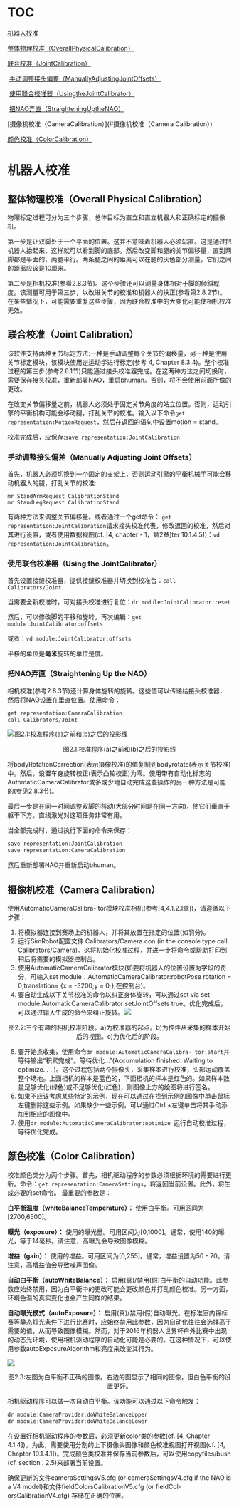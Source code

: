 # TOC

[机器人校准](#机器人校准)

[整体物理校准（OverallPhysicalCalibration）](#整体物理校准（OverallPhysicalCalibration）)

[联合校准（JointCalibration）](#联合校准（JointCalibration）)

​	[手动调整接头偏差（ManuallyAdjustingJointOffsets）](#手动调整接头偏差（ManuallyAdjustingJointOffsets）)

​	[使用联合校准器（UsingtheJointCalibrator）](#使用联合校准器（UsingtheJointCalibrator）)

​	[把NAO弄直（StraighteningUptheNAO）](#把NAO弄直（StraighteningUptheNAO）)

[摄像机校准（CameraCalibration）](#摄像机校准（Camera Calibration）)

[颜色校准（ColorCalibration）](#颜色校准（ColorCalibration）)


# 机器人校准

## 整体物理校准（Overall Physical Calibration）

物理标定过程可分为三个步骤，总体目标为直立和直立机器人和正确标定的摄像机。

第一步是让双脚处于一个平面的位置。这并不意味着机器人必须站直。这是通过把机器人抬起来，这样就可以看到脚的底部。然后改变脚和腿的关节偏移量，直到两脚都是平面的，两腿平行。两条腿之间的距离可以在腿的灰色部分测量。它们之间的距离应该是10厘米。

第二步是相机校准(参看2.8.3节)。这个步骤还可以测量身体相对于脚的倾斜程度。该测量可用于第三步，以改进关节的校准和机器人的扶正(参看第2.8.2节)。在某些情况下，可能需要重复这些步骤，因为联合校准中的大变化可能使相机校准无效。

## 联合校准（Joint Calibration）

该软件支持两种关节标定方法:一种是手动调整每个关节的偏移量，另一种是使用关节标定模块，该模块使用逆运动学进行标定(参考 4, Chapter 8.3.4)。整个校准过程的第三步(参考2.8.1节)只能通过接头校准器完成。在这两种方法之间切换时，需要保存接头校准，重新部署NAO，重启bhuman。否则，将不会使用前面所做的更改。

在改变关节偏移量之前，机器人必须处于固定关节角度的站立位置。否则，运动引擎的平衡机构可能会移动腿，打乱关节的校准。输入以下命令`get representation:MotionRequest`，然后在返回的语句中设置motion = stand。

校准完成后，应保存:`save representation:JointCalibration`

### 手动调整接头偏差（Manually Adjusting Joint Offsets）

首先，机器人必须切换到一个固定的支架上，否则运动引擎的平衡机械手可能会移动机器人的腿，打乱关节的校准:

```
mr StandArmRequest CalibrationStand 
mr StandLegRequest CalibrationStand
```

有两种方法来调整关节偏移量。或者通过一个get命令： `get representation:JointCalibration`请求接头校准代表，修改返回的校准，然后对其进行设置，或者使用数据视图(cf. [4, chapter - 1，第2章]ter 10.1.4.5])：`vd representation:JointCalibration`。

### 使用联合校准器（Using the JointCalibrator）

首先设置接缝校准器，提供接缝校准器并切换到校准台：`call Calibrators/Joint`

当需要全新校准时，可对接头校准进行复位：`dr module:JointCalibrator:reset`

然后，可以修改脚的平移和旋转。再次编辑：`get module:JointCalibrator:offsets`

或者：`vd module:JointCalibrator:offsets`

平移的单位是**毫米**旋转的单位是度。

### 把NAO弄直（Straightening Up the NAO）

相机校准(参考2.8.3节)还计算身体旋转的旋转。这些值可以传递给接头校准器，然后将NAO设置在垂直位置。使用命令：

```c
get representation:CameraCalibration 
call Calibrators/Joint
```

![图2.1:校准程序(a)之前和(b)之后的投影线](https://wx3.sinaimg.cn/mw690/006wR0dcly1fzc50cngirj31760j04qp.jpg)

<center>图2.1:校准程序(a)之前和(b)之后的投影线</center>

将bodyRotationCorrection(表示摄像校准)的值复制到bodyrotate(表示关节校准)中。然后，设置车身旋转校正(表示凸轮校正)为零。使用带有自动化标志的AutomaticCameraCalibrator或多或少地自动完成这些操作的另一种方法是可能的(参见2.8.3节)。

最后一步是在同一时间调整双脚的移动(大部分时间是在同一方向)，使它们垂直于躯干下方。直线激光对这项任务非常有用。

当全部完成时，通过执行下面的命令来保存：

```c
save representation:JointCalibration 
save representation:CameraCalibration
```

然后重新部署NAO并重新启动bhuman。

## 摄像机校准（Camera Calibration）

使用AutomaticCameraCalibra- tor模块校准相机(参考[4,4.1.2.1章])，请遵循以下步骤：

1. 将模拟器连接到赛场上的机器人，并将其放置在指定的位置(如罚分)。
2. 运行SimRobot配置文件 Calibrators/Camera.con (in the console type call Calibrators/Camera)。这将初始化校准过程，并进一步将命令或帮助打印到稍后将需要的模拟器控制台。
3. 使用AutomaticCameraCalibrator模块(如要将机器人的位置设置为字段的罚分，可输入set module：AutomaticCameraCalibrator:robotPose rotation = 0;translation= {x = -3200;y = 0;};在控制台)。
4. 要自动生成以下关节校准的命令以纠正身体旋转，可以通过set via set module:AutomaticCameraCalibrator:setJointOffsets true。优化完成后，可以通过输入生成的命令来纠正旋转。![](https://wx3.sinaimg.cn/mw690/006wR0dcly1fzc58np4q6j318k0cq7re.jpg)

<center>图2.2:三个有趣的相机校准阶段。a)为校准器的起点。b)为控件从采集的样本开始后的视图。c)为优化后的阶段。</center>

5. 要开始点收集，使用命令`dr module:AutomaticCameraCalibra-
   tor:start`并等待输出“积累完成”。等待优化…”(Accumulation finished. Waiting to optimize. . . )。这个过程包括两个摄像头，采集样本进行校准，头部运动覆盖整个场地。上面相机的样本是蓝色的，下面相机的样本是红色的。如果样本数量足够优化(绿色)或不足够优化(红色)，则图像上方的绘图将进行签名。
6. 如果不应该考虑某些特定的示例，现在可以通过在找到示例的图像中单击鼠标左键删除这些示例。如果缺少一些示例，可以通过Ctrl +左键单击将其手动添加到相应的图像中。
7. 使用`dr module:AutomaticCameraCalibrator:optimize `运行自动校准过程，等待优化完成。

## 颜色校准（Color Calibration）

校准颜色类分为两个步骤。首先，相机驱动程序的参数必须根据环境的需要进行更新。命令：`get representation:CameraSettings`，将返回当前设置。此外，将生成必要的set命令。
最重要的参数是：

**白平衡温度（whiteBalanceTemperature）：** 使用白平衡。可用区间为[2700,6500]。

**曝光（exposure）：** 使用的曝光量。可用区间为[0,1000]。通常，使用140的曝光，等于14毫秒。请注意，高曝光会导致图像模糊。

**增益（gain）：** 使用的增益。可用区间为[0,255]。通常，增益设置为50 - 70。请注意，高增益值会导致噪声图像。

**自动白平衡（autoWhiteBalance）：** 启用(真)/禁用(假)白平衡的自动功能。此参数应始终禁用，因为白平衡中的更改可能会更改颜色并打乱颜色校准。另一方面，环境色温的真实变化也会产生同样的结果。

**自动曝光模式（autoExposure）：** 启用(真)/禁用(假)自动曝光。在标准室内锦标赛等静态灯光条件下进行比赛时，应始终禁用此参数，因为自动化往往会选择高于需要的值，从而导致图像模糊。然而，对于2016年机器人世界杯户外比赛中出现的动态光环境，使用相机驱动程序的自动化可能是必要的。在这种情况下，可以使用参数autoExposureAlgorithm和亮度来改变其行为。

![](https://wx3.sinaimg.cn/mw690/006wR0dcly1fzc5gtu88nj315o0g87wh.jpg)

<center>图2.3:左图为白平衡不正确的图像。右边的图显示了相同的图像，但白色平衡的设置更好。</center>

相机驱动程序可以做一次自动白平衡。该功能可以通过以下命令触发：

```c
dr module:CameraProvider:doWhiteBalanceUpper 
dr module:CameraProvider:doWhiteBalanceLower
```

在设置好相机驱动程序的参数后，必须更新color类的参数(cf. [4, Chapter 4.1.4])。为此，需要使用分割的上下摄像头图像和颜色校准视图打开视图(cf. [4, Chapter 10.1.4.1])。完成颜色类校准并保存当前参数后，可以使用copyfiles/bush (cf. section . 2.5)来部署当前设置。

确保更新的文件cameraSettingsV5.cfg (or cameraSettingsV4.cfg if the NAO is a V4 model)和文件fieldColorsCalibrationV5.cfg (or fieldCol- orsCalibrationV4.cfg) 存储在正确的位置。